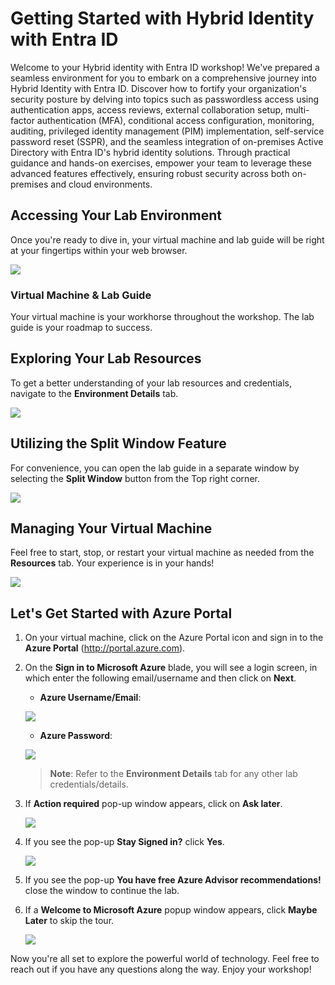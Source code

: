 # Getting Started with Hybrid Identity with Entra ID

Welcome to your Hybrid identity with Entra ID workshop! We've prepared a seamless environment for you to embark on a comprehensive journey into Hybrid Identity with Entra ID. Discover how to fortify your organization's security posture by delving into topics such as passwordless access using authentication apps, access reviews, external collaboration setup, multi-factor authentication (MFA), conditional access configuration, monitoring, auditing, privileged identity management (PIM) implementation, self-service password reset (SSPR), and the seamless integration of on-premises Active Directory with Entra ID's hybrid identity solutions. Through practical guidance and hands-on exercises, empower your team to leverage these advanced features effectively, ensuring robust security across both on-premises and cloud environments.

## Accessing Your Lab Environment

Once you're ready to dive in, your virtual machine and lab guide will be right at your fingertips within your web browser.

![](../media/introp.png)

### Virtual Machine & Lab Guide
 
Your virtual machine is your workhorse throughout the workshop. The lab guide is your roadmap to success.

## Exploring Your Lab Resources
 
To get a better understanding of your lab resources and credentials, navigate to the **Environment Details** tab.

![](../media/introp1.png)

## Utilizing the Split Window Feature
 
For convenience, you can open the lab guide in a separate window by selecting the **Split Window** button from the Top right corner.

![](../media/introp2.png)
 
## Managing Your Virtual Machine
 
Feel free to start, stop, or restart your virtual machine as needed from the **Resources** tab. Your experience is in your hands!

![](../media/resources.png)

## Let's Get Started with Azure Portal

1. On your virtual machine, click on the Azure Portal icon and sign in to the **Azure Portal** (<http://portal.azure.com>).

1. On the **Sign in to Microsoft Azure** blade, you will see a login screen, in which enter the following email/username and then click on **Next**.  

   * **Azure Username/Email**:  <inject key="AzureAdUserEmail"></inject> 

   ![](../media/g1.jpg)

   * **Azure Password**:  <inject key="AzureAdUserPassword"></inject>

    ![](../media/g2.jpg)

     >**Note**: Refer to the **Environment Details** tab for any other lab credentials/details.

  
1. If **Action required** pop-up window appears, click on **Ask later**.

    ![](../media/ask-later-01.png)

1. If you see the pop-up **Stay Signed in?** click **Yes**.

    ![](../media/g3.jpg)

1. If you see the pop-up **You have free Azure Advisor recommendations!** close the window to continue the lab. 

1. If a **Welcome to Microsoft Azure** popup window appears, click **Maybe Later** to skip the tour.

    ![](../media/getting-started-latest.png)

Now you're all set to explore the powerful world of technology. Feel free to reach out if you have any questions along the way. Enjoy your workshop!

